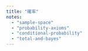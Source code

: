 ```yaml
---
title: "確率"
notes:
  - "sample-space"
  - "probability-axioms"
  - "conditional-probability"
  - "total-and-bayes"
---
```

